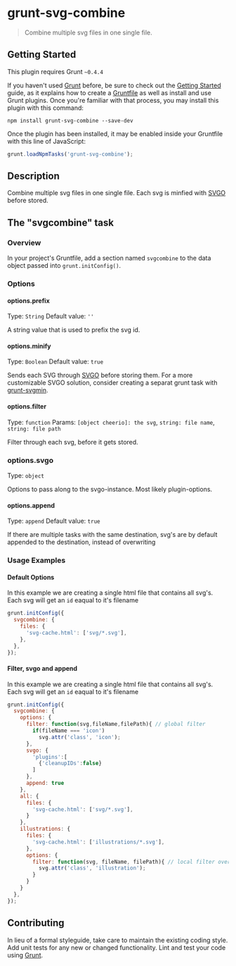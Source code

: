 # grunt-svg-combine

> Combine multiple svg files in one single file.

## Getting Started
This plugin requires Grunt `~0.4.4`

If you haven't used [Grunt](http://gruntjs.com/) before, be sure to check out the [Getting Started](http://gruntjs.com/getting-started) guide, as it explains how to create a [Gruntfile](http://gruntjs.com/sample-gruntfile) as well as install and use Grunt plugins. Once you're familiar with that process, you may install this plugin with this command:

```shell
npm install grunt-svg-combine --save-dev
```

Once the plugin has been installed, it may be enabled inside your Gruntfile with this line of JavaScript:

```js
grunt.loadNpmTasks('grunt-svg-combine');
```

## Description
Combine multiple svg files in one single file. Each svg is minfied with [SVGO](https://github.com/svg/svgo/) before stored. 

## The "svgcombine" task

### Overview
In your project's Gruntfile, add a section named `svgcombine` to the data object passed into `grunt.initConfig()`.

### Options

#### options.prefix
Type: `String`
Default value: `''`

A string value that is used to prefix the svg id.

#### options.minify
Type: `Boolean`
Default value: `true`

Sends each SVG through [SVGO](https://github.com/svg/svgo/) before storing them. For a more customizable SVGO solution, consider creating a separat grunt task with [grunt-svgmin](https://github.com/sindresorhus/grunt-svgmin).

#### options.filter
Type: `function`
Params: `[object cheerio]: the svg`, `string: file name`, `string: file path`

Filter through each svg, before it gets stored.

### options.svgo
Type: `object`

Options to pass along to the svgo-instance. Most likely plugin-options.

#### options.append
Type: `append`
Default value: `true`

If there are multiple tasks with the same destination, svg's are by default appended to the destination, instead of overwriting

### Usage Examples

#### Default Options
In this example we are creating a single html file that contains all svg's. Each svg will get an `id` eaqual to it's filename

```js
grunt.initConfig({
  svgcombine: {
    files: {
      'svg-cache.html': ['svg/*.svg'],
    },
  },
});
```

#### Filter, svgo and append
In this example we are creating a single html file that contains all svg's. Each svg will get an `id` eaqual to it's filename

```js
grunt.initConfig({
  svgcombine: {
    options: {
      filter: function(svg,fileName,filePath){ // global filter
        if(fileName === 'icon')
          svg.attr('class', 'icon');
      },
      svgo: {
        'plugins':[
          {'cleanupIDs':false}
        ]
      },
      append: true
    },
    all: {
      files: {
        'svg-cache.html': ['svg/*.svg'],
      }
    },
    illustrations: {
      files: {
        'svg-cache.html': ['illustrations/*.svg'],
      },
      options: {
        filter: function(svg, fileName, filePath){ // local filter overrides global
          svg.attr('class', 'illustration');
        }
      }
    }
  },
});
```


## Contributing
In lieu of a formal styleguide, take care to maintain the existing coding style. Add unit tests for any new or changed functionality. Lint and test your code using [Grunt](http://gruntjs.com/).

